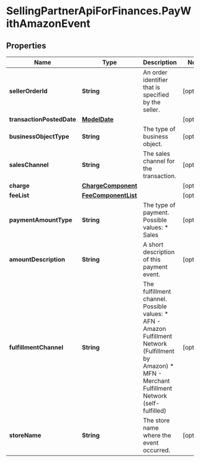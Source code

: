 # SellingPartnerApiForFinances.PayWithAmazonEvent

## Properties
Name | Type | Description | Notes
------------ | ------------- | ------------- | -------------
**sellerOrderId** | **String** | An order identifier that is specified by the seller. | [optional] 
**transactionPostedDate** | [**ModelDate**](ModelDate.md) |  | [optional] 
**businessObjectType** | **String** | The type of business object. | [optional] 
**salesChannel** | **String** | The sales channel for the transaction. | [optional] 
**charge** | [**ChargeComponent**](ChargeComponent.md) |  | [optional] 
**feeList** | [**FeeComponentList**](FeeComponentList.md) |  | [optional] 
**paymentAmountType** | **String** | The type of payment.  Possible values:  * Sales | [optional] 
**amountDescription** | **String** | A short description of this payment event. | [optional] 
**fulfillmentChannel** | **String** | The fulfillment channel.  Possible values:  * AFN - Amazon Fulfillment Network (Fulfillment by Amazon)  * MFN - Merchant Fulfillment Network (self-fulfilled) | [optional] 
**storeName** | **String** | The store name where the event occurred. | [optional] 
